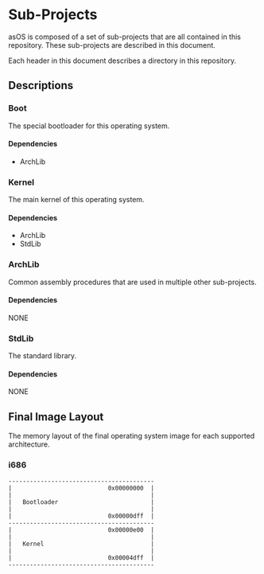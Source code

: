# Sub-Projects

asOS is composed of a set of sub-projects that are all contained in this repository.
These sub-projects are described in this document.

Each header in this document describes a directory in this repository.

## Descriptions

### Boot

The special bootloader for this operating system.

#### Dependencies
* ArchLib

### Kernel

The main kernel of this operating system.

#### Dependencies
* ArchLib
* StdLib

### ArchLib

Common assembly procedures that are used in multiple other sub-projects.

#### Dependencies
NONE

### StdLib

The standard library.

#### Dependencies
NONE

## Final Image Layout

The memory layout of the final operating system image for each supported architecture.

### i686

```
-----------------------------------------
|                           0x00000000  |
|                                       |
|   Bootloader                          |
|                                       |
|                           0x00000dff  |
-----------------------------------------
|                           0x00000e00  |
|                                       |
|   Kernel                              |
|                                       |
|                           0x00004dff  |
-----------------------------------------
```

